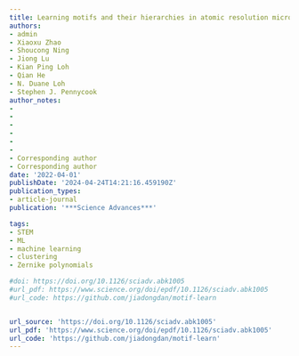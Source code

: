 ```yaml
---
title: Learning motifs and their hierarchies in atomic resolution microscopy
authors:
- admin
- Xiaoxu Zhao
- Shoucong Ning
- Jiong Lu
- Kian Ping Loh
- Qian He
- N. Duane Loh
- Stephen J. Pennycook
author_notes:
- 
- 
- 
- 
- 
- 
- Corresponding author
- Corresponding author
date: '2022-04-01'
publishDate: '2024-04-24T14:21:16.459190Z'
publication_types:
- article-journal
publication: '***Science Advances***'

tags:
- STEM
- ML
- machine learning
- clustering
- Zernike polynomials

#doi: https://doi.org/10.1126/sciadv.abk1005
#url_pdf: https://www.science.org/doi/epdf/10.1126/sciadv.abk1005
#url_code: https://github.com/jiadongdan/motif-learn


url_source: 'https://doi.org/10.1126/sciadv.abk1005'
url_pdf: 'https://www.science.org/doi/epdf/10.1126/sciadv.abk1005'
url_code: 'https://github.com/jiadongdan/motif-learn'
---
```

